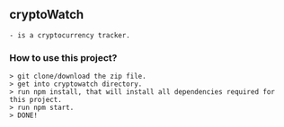 ## cryptoWatch

	- is a cryptocurrency tracker.

### How to use this project?
	> git clone/download the zip file.
	> get into cryptowatch directory.
	> run npm install, that will install all dependencies required for this project.
	> run npm start. 
	> DONE!
